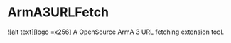 # ArmA3URLFetch
![alt text][logo =x256]
A OpenSource ArmA 3 URL fetching extension tool.

[logo]: https://img2.picload.org/image/dgdiaali/a3uf_transparent_icon_x256.png "Alternative Text"

